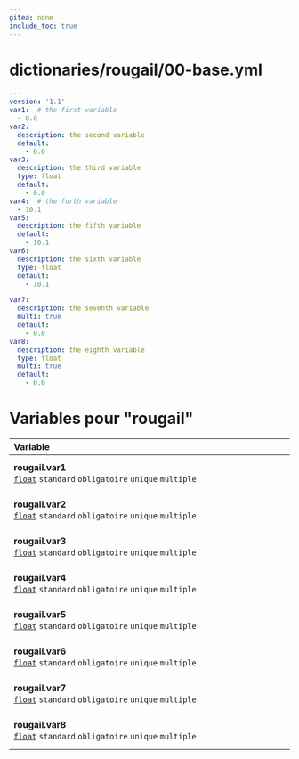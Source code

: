 ```yaml
---
gitea: none
include_toc: true
---
```

# dictionaries/rougail/00-base.yml

```yaml
---
version: '1.1'
var1:  # the first variable
  - 0.0
var2:
  description: the second variable
  default:
    - 0.0
var3:
  description: the third variable
  type: float
  default:
    - 0.0
var4:  # the forth variable
  - 10.1
var5:
  description: the fifth variable
  default:
    - 10.1
var6:
  description: the sixth variable
  type: float
  default:
    - 10.1

var7:
  description: the seventh variable
  multi: true
  default:
    - 0.0
var8:
  description: the eighth variable
  type: float
  multi: true
  default:
    - 0.0
```
# Variables pour "rougail"

| Variable&nbsp;&nbsp;&nbsp;&nbsp;&nbsp;&nbsp;&nbsp;&nbsp;&nbsp;&nbsp;&nbsp;&nbsp;&nbsp;&nbsp;&nbsp;&nbsp;&nbsp;&nbsp;&nbsp;&nbsp;&nbsp;&nbsp;&nbsp;&nbsp;&nbsp;&nbsp;&nbsp;&nbsp;&nbsp;&nbsp;&nbsp;&nbsp;&nbsp;&nbsp;&nbsp;&nbsp;&nbsp;&nbsp;&nbsp;&nbsp;&nbsp;&nbsp;&nbsp;&nbsp;&nbsp;&nbsp;&nbsp;&nbsp;&nbsp;&nbsp;&nbsp;&nbsp;&nbsp;&nbsp;&nbsp;&nbsp;&nbsp;&nbsp;&nbsp;&nbsp;&nbsp;&nbsp;&nbsp;&nbsp;&nbsp;&nbsp;&nbsp;&nbsp;&nbsp;&nbsp;&nbsp;&nbsp;&nbsp;&nbsp;&nbsp;&nbsp;&nbsp;&nbsp;&nbsp;&nbsp;&nbsp;&nbsp;&nbsp;&nbsp;&nbsp;&nbsp;&nbsp;&nbsp;&nbsp;&nbsp;&nbsp;&nbsp;&nbsp;&nbsp;&nbsp;&nbsp;&nbsp;&nbsp;&nbsp;&nbsp;&nbsp;&nbsp;&nbsp;&nbsp;&nbsp;&nbsp;&nbsp;&nbsp;&nbsp;&nbsp;&nbsp;&nbsp;&nbsp;&nbsp;&nbsp;&nbsp;&nbsp;&nbsp;&nbsp;   | Description&nbsp;&nbsp;&nbsp;&nbsp;&nbsp;&nbsp;&nbsp;&nbsp;&nbsp;&nbsp;&nbsp;&nbsp;&nbsp;&nbsp;&nbsp;&nbsp;&nbsp;&nbsp;&nbsp;&nbsp;&nbsp;&nbsp;&nbsp;&nbsp;&nbsp;&nbsp;&nbsp;&nbsp;&nbsp;&nbsp;&nbsp;&nbsp;&nbsp;&nbsp;&nbsp;&nbsp;&nbsp;&nbsp;&nbsp;&nbsp;&nbsp;&nbsp;&nbsp;&nbsp;&nbsp;&nbsp;&nbsp;&nbsp;&nbsp;&nbsp;&nbsp;&nbsp;&nbsp;&nbsp;&nbsp;&nbsp;&nbsp;&nbsp;&nbsp;&nbsp;&nbsp;&nbsp;&nbsp;&nbsp;&nbsp;&nbsp;&nbsp;&nbsp;&nbsp;&nbsp;&nbsp;&nbsp;&nbsp;&nbsp;&nbsp;&nbsp;&nbsp;&nbsp;&nbsp;&nbsp;&nbsp;&nbsp;&nbsp;&nbsp;&nbsp;&nbsp;&nbsp;&nbsp;&nbsp;&nbsp;&nbsp;&nbsp;&nbsp;&nbsp;&nbsp;&nbsp;&nbsp;&nbsp;&nbsp;&nbsp;&nbsp;&nbsp;&nbsp;&nbsp;&nbsp;&nbsp;&nbsp;&nbsp;&nbsp;&nbsp;&nbsp;&nbsp;&nbsp;&nbsp;&nbsp;&nbsp;   |
|------------------------------------------------------------------------------------------------------------------------------------------------------------------------------------------------------------------------------------------------------------------------------------------------------------------------------------------------------------------------------------------------------------------------------------------------------------------------------------------------------------------------------------------------------------------------------------------------------------------------------------------------------------------------------------------------------------------------------------------------------|---------------------------------------------------------------------------------------------------------------------------------------------------------------------------------------------------------------------------------------------------------------------------------------------------------------------------------------------------------------------------------------------------------------------------------------------------------------------------------------------------------------------------------------------------------------------------------------------------------------------------------------------------------------------------------------------------------------------------------------|
| **rougail.var1**<br/>[`float`](https://rougail.readthedocs.io/en/latest/variable.html#variables-types) `standard` `obligatoire` `unique` `multiple`                                                                                                                                                                                                                                                                                                                                                                                                                                                                                                                                                                                                  | The first variable.<br/>**Défaut**: <br/>- 0.0                                                                                                                                                                                                                                                                                                                                                                                                                                                                                                                                                                                                                                                                                        |
| **rougail.var2**<br/>[`float`](https://rougail.readthedocs.io/en/latest/variable.html#variables-types) `standard` `obligatoire` `unique` `multiple`                                                                                                                                                                                                                                                                                                                                                                                                                                                                                                                                                                                                  | The second variable.<br/>**Défaut**: <br/>- 0.0                                                                                                                                                                                                                                                                                                                                                                                                                                                                                                                                                                                                                                                                                       |
| **rougail.var3**<br/>[`float`](https://rougail.readthedocs.io/en/latest/variable.html#variables-types) `standard` `obligatoire` `unique` `multiple`                                                                                                                                                                                                                                                                                                                                                                                                                                                                                                                                                                                                  | The third variable.<br/>**Défaut**: <br/>- 0.0                                                                                                                                                                                                                                                                                                                                                                                                                                                                                                                                                                                                                                                                                        |
| **rougail.var4**<br/>[`float`](https://rougail.readthedocs.io/en/latest/variable.html#variables-types) `standard` `obligatoire` `unique` `multiple`                                                                                                                                                                                                                                                                                                                                                                                                                                                                                                                                                                                                  | The forth variable.<br/>**Défaut**: <br/>- 10.1                                                                                                                                                                                                                                                                                                                                                                                                                                                                                                                                                                                                                                                                                       |
| **rougail.var5**<br/>[`float`](https://rougail.readthedocs.io/en/latest/variable.html#variables-types) `standard` `obligatoire` `unique` `multiple`                                                                                                                                                                                                                                                                                                                                                                                                                                                                                                                                                                                                  | The fifth variable.<br/>**Défaut**: <br/>- 10.1                                                                                                                                                                                                                                                                                                                                                                                                                                                                                                                                                                                                                                                                                       |
| **rougail.var6**<br/>[`float`](https://rougail.readthedocs.io/en/latest/variable.html#variables-types) `standard` `obligatoire` `unique` `multiple`                                                                                                                                                                                                                                                                                                                                                                                                                                                                                                                                                                                                  | The sixth variable.<br/>**Défaut**: <br/>- 10.1                                                                                                                                                                                                                                                                                                                                                                                                                                                                                                                                                                                                                                                                                       |
| **rougail.var7**<br/>[`float`](https://rougail.readthedocs.io/en/latest/variable.html#variables-types) `standard` `obligatoire` `unique` `multiple`                                                                                                                                                                                                                                                                                                                                                                                                                                                                                                                                                                                                  | The seventh variable.<br/>**Défaut**: <br/>- 0.0                                                                                                                                                                                                                                                                                                                                                                                                                                                                                                                                                                                                                                                                                      |
| **rougail.var8**<br/>[`float`](https://rougail.readthedocs.io/en/latest/variable.html#variables-types) `standard` `obligatoire` `unique` `multiple`                                                                                                                                                                                                                                                                                                                                                                                                                                                                                                                                                                                                  | The eighth variable.<br/>**Défaut**: <br/>- 0.0                                                                                                                                                                                                                                                                                                                                                                                                                                                                                                                                                                                                                                                                                       |



